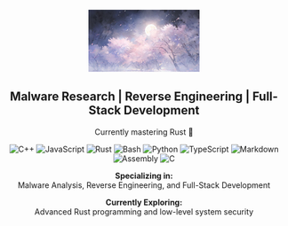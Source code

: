 <p align="center">
  <img src="https://github.com/shiningext/shiningext/blob/main/assets/photo_2025-01-29_16-08-43.jpg" alt="Your Photo" width="200">
</p>

<h2 align="center">Malware Research | Reverse Engineering | Full-Stack Development</h2>

<p align="center">
  Currently mastering Rust 🦀
</p>

<p align="center">
  <img src="https://img.shields.io/badge/-C++-090909?style=for-the-badge&logo=C%2b%2b&logoColor=6296CC" alt="C++">
  <img src="https://img.shields.io/badge/-JavaScript-090909?style=for-the-badge&logo=JavaScript&logoColor=E9D54D" alt="JavaScript">
  <img src="https://img.shields.io/badge/-Rust-000000?style=for-the-badge&logo=rust&logoColor=white" alt="Rust">
  <img src="https://img.shields.io/badge/-Bash-090909?style=for-the-badge&logo=gnu-bash&logoColor=4DFF00" alt="Bash">
  <img src="https://img.shields.io/badge/-Python-3776AB?style=for-the-badge&logo=python&logoColor=white" alt="Python">
  <img src="https://img.shields.io/badge/-TypeScript-007ACC?style=for-the-badge&logo=typescript&logoColor=white" alt="TypeScript">
  <img src="https://img.shields.io/badge/-Markdown-000000?style=for-the-badge&logo=markdown&logoColor=white" alt="Markdown">
  <img src="https://img.shields.io/badge/-Assembly-555555?style=for-the-badge&logo=assembly&logoColor=white" alt="Assembly">
  <img src="https://img.shields.io/badge/-C-00599C?style=for-the-badge&logo=c&logoColor=white" alt="C">
</p>

<p align="center">
  <strong>Specializing in:</strong><br>
  Malware Analysis, Reverse Engineering, and Full-Stack Development
</p>

<p align="center">
  <strong>Currently Exploring:</strong><br>
  Advanced Rust programming and low-level system security
</p>
